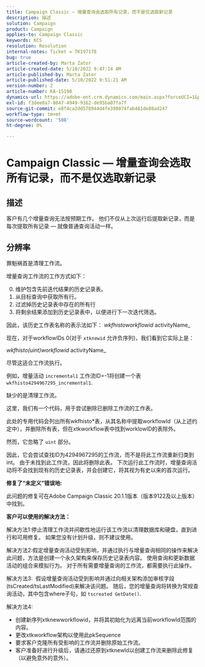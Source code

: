 ```yaml
---
title: Campaign Classic — 增量查询会选取所有记录，而不是仅选取新记录
description: 描述
solution: Campaign
product: Campaign
applies-to: Campaign Classic
keywords: KCS
resolution: Resolution
internal-notes: Ticket = TK197178
bug: true
article-created-by: Marta Zator
article-created-date: 5/10/2022 9:47:14 AM
article-published-by: Marta Zator
article-published-date: 5/10/2022 9:51:21 AM
version-number: 2
article-number: KA-15190
dynamics-url: https://adobe-ent.crm.dynamics.com/main.aspx?forceUCI=1&pagetype=entityrecord&etn=knowledgearticle&id=ad8bd527-46d0-ec11-a7b5-00224809c101
exl-id: f3dee0a7-8047-4949-9162-de95ba07fa7f
source-git-commit: e8f4ca2dd578944d4fe399074fab461de88ad247
workflow-type: tm+mt
source-wordcount: '508'
ht-degree: 0%

---
```


# Campaign Classic — 增量查询会选取所有记录，而不是仅选取新记录

## 描述


客户有几个增量查询无法按预期工作。 他们不仅从上次运行后提取新记录，而是每次提取所有记录 — 就像普通查询活动一样。


## 分辨率


罪魁祸首是清理工作流。

增量查询工作流的工作方式如下：

0. 维护包含先前迭代结果的历史记录表。
1. 从目标查询中获取所有行。
2. 过滤掉历史记录表中存在的所有行
3. 将剩余结果添加到历史记录表中，以便进行下一次迭代筛选。

因此，该历史工作表名称的表示法如下：
*wkfhistoworkflowid* activityName_

现在，对于workflowIDs 0(对于 `xtknewid` 允许负序列)，我们看到它实际上是：

*wkfhisto(uint)workflowid* activityName_

尽管这适合工作流执行。

例如，增量活动 `incremental1` 工作流ID=-1将创建一个表 `wkfhisto4294967295_incremental1`.

缺少的是清理工作流。

这里，我们有一个代码，用于尝试删除已删除工作流的工作表。

此处的专用代码会列出所有wkfhisto\*表，从其名称中提取workflowId（从上述约定中），并删除所有表，但在xtkworkflow表中找到worklowID的表除外。

然而，它忽略了 `uint` 部分。

因此，它会尝试查找ID为4294967295的工作流，而不是将此工作流重新归类到int。 由于未找到此工作流，因此将删除此表。 下次运行此工作流时，增量查询活动将不会找到现有的历史记录表，并会创建它，将其视为有史以来的首次运行。

<b>修复了“未定义”错误地:</b>

此问题的修复可在Adobe Campaign Classic 20.1.1版本（版本9122及以上版本）中找到。

<b>客户可以使用的解决方法：</b>

解决方法1:停止清理工作流并间歇性地运行该工作流以清理数据库和硬盘，直到进行和可用修复。 如果您没有计划升级，则不建议使用。

解决方法2:假定增量查询活动受到影响，并通过执行与增量查询相同的操作来解决此问题，方法是创建一个永久架构来保存历史记录表内容。 使用查询和更新数据活动的组合来模拟行为。 对于所有需要增量查询的工作流，都需要执行此操作。

解决方法3:  假设增量查询活动受到影响并通过向相关架构添加审核字段(tsCreated/tsLastModified)来解决该问题。 随后，您的增量查询将转换为常规查询活动，其中包含where子句，如 `tscreated GetDate()`.

解决方法4:

- 创建新序列xtknewworkflowid，并将其初始化为远离当前workflowId范围的内容。
- 更改xtkworkflow架构以使用此pkSequence
- 要求客户克隆所有受影响的工作流并删除原始工作流。
- 客户准备好进行升级后，请通过还原到xtknewId以创建工作流来删除此修复（以避免意外的意外）。
